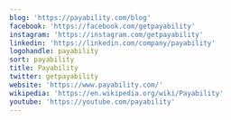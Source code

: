 ```yaml
---
blog: 'https://payability.com/blog'
facebook: 'https://facebook.com/getpayability'
instagram: 'https://instagram.com/getpayability'
linkedin: 'https://linkedin.com/company/payability'
logohandle: payability
sort: payability
title: Payability
twitter: getpayability
website: 'https://www.payability.com/'
wikipedia: 'https://en.wikipedia.org/wiki/Payability'
youtube: 'https://youtube.com/payability'
---
```

